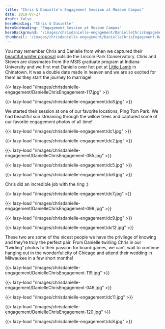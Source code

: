 ```yaml
---
title: "Chris & Danielle's Engagement Session at Museum Campus"
date: 2019-07-27
draft: false
heroHeading: 'Chris & Danielle'
heroSubHeading: 'Engagement Session at Museum Campus'
heroBackground: '/images/chrisdanielle-engagement/DanielleChrisEngagement-046.jpg'
thumbnail: '/images/chrisdanielle-engagement/DanielleChrisEngagement-046.jpg'
---
```

You may remember Chris and Danielle from when we captured their [beautiful winter proposal](/portfolio/weddings/photos/chris-danielle/) outside the Lincoln Park Conservatory. Chris and Steven are classmates from the MSIS graduate program at Indiana University and we first met Danielle over hot pot at [Little Lamb](https://www.yelp.com/biz/little-lamb-hot-pot-chicago-2) in Chinatown. It was a double date made in heaven and we are so excited for them as they start the journey to marriage!

{{< lazy-load "/images/chrisdanielle-engagement/DanielleChrisEngagement-117.jpg" >}}

{{< lazy-load "/images/chrisdanielle-engagement/dc8.jpg" >}}

We started their session at one of our favorite locations, Ping Tom Park. We had beautiful sun streaming through the willow trees and captured some of our favorite engagement photos of all time!

{{< lazy-load "/images/chrisdanielle-engagement/dc1.jpg" >}}

{{< lazy-load "/images/chrisdanielle-engagement/dc2.jpg" >}}

{{< lazy-load "/images/chrisdanielle-engagement/DanielleChrisEngagement-085.jpg" >}}

{{< lazy-load "/images/chrisdanielle-engagement/dc5.jpg" >}}

{{< lazy-load "/images/chrisdanielle-engagement/dc6.jpg" >}}

Chris did an incredible job with the ring :) 

{{< lazy-load "/images/chrisdanielle-engagement/dc7.jpg" >}}

{{< lazy-load "/images/chrisdanielle-engagement/DanielleChrisEngagement-098.jpg" >}}

{{< lazy-load "/images/chrisdanielle-engagement/dc9.jpg" >}}

{{< lazy-load "/images/chrisdanielle-engagement/dc12.jpg" >}}

These two are some of the nicest people we have the privilege of knowing and they’re truly the perfect pair. From Danielle twirling Chris in our “twirling” photos to their passion for board games, we can’t wait to continue hanging out in the wonderful city of Chicago and attend their wedding in Milwaukee in a few short months!

{{< lazy-load "/images/chrisdanielle-engagement/DanielleChrisEngagement-119.jpg" >}}

{{< lazy-load "/images/chrisdanielle-engagement/DanielleChrisEngagement-046.jpg" >}}

{{< lazy-load "/images/chrisdanielle-engagement/dc11.jpg" >}}

{{< lazy-load "/images/chrisdanielle-engagement/DanielleChrisEngagement-120.jpg" >}}

{{< lazy-load "/images/chrisdanielle-engagement/dc8.jpg" >}}